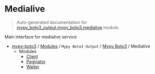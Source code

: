 # Medialive

> Auto-generated documentation for [mypy_boto3_output.mypy_boto3.medialive](https://github.com/vemel/mypy_boto3/blob/master/mypy_boto3_output/mypy_boto3/medialive/__init__.py) module.

Main interface for medialive service

- [mypy-boto3](../../../README.md#mypy_boto3) / [Modules](../../../MODULES.md#mypy-boto3-modules) / `Mypy Boto3 Output` / [Mypy Boto3](../index.md#mypy-boto3) / Medialive
    - Modules
        - [Client](client.md#client)
        - [Paginator](paginator.md#paginator)
        - [Waiter](waiter.md#waiter)

